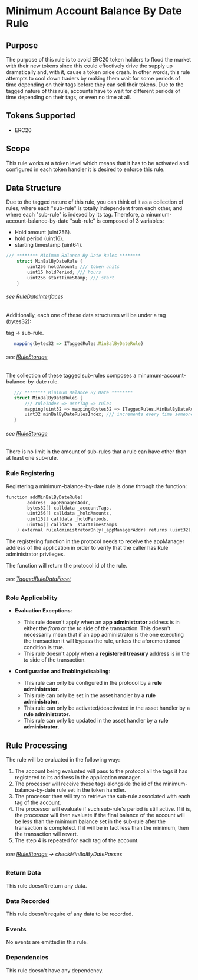# Minimum Account Balance By Date Rule

## Purpose

The purpose of this rule is to avoid ERC20 token holders to flood the market with their new tokens since this could effectively drive the supply up dramatically and, with it, cause a token price crash. In other words, this rule attempts to cool down traders by making them wait for some periods of time depending on their tags before they can sell their tokens. Due to the tagged nature of this rule, accounts have to wait for different periods of time depending on their tags, or even no time at all.

## Tokens Supported

- ERC20

## Scope 

This rule works at a token level which means that it has to be activated and configured in each token handler it is desired to enforce this rule.

## Data Structure

Due to the tagged nature of this rule, you can think of it as a collection of rules, where each "sub-rule" is totally independent from each other, and where each "sub-rule" is indexed by its tag. Therefore, a minumum-account-balance-by-date "sub-rule" is composed of 3 variables:

- Hold amount (uint256).
- hold period (uint16).
- starting timestamp (uint64).

```c
/// ******** Minimum Balance By Date Rules ********
    struct MinBalByDateRule {
        uint256 holdAmount; /// token units
        uint16 holdPeriod; /// hours
        uint256 startTimeStamp; /// start
    }
```
###### *see [RuleDataInterfaces](../../../src/economic/ruleStorage/RuleDataInterfaces.sol)*

Additionally, each one of these data structures will be under a tag (bytes32):

 tag -> sub-rule.

 ```javascript
    mapping(bytes32 => ITaggedRules.MinBalByDateRule)
```
###### *see [IRuleStorage](../../../src/economic/ruleStorage/IRuleStorage.sol)*

The collection of these tagged sub-rules composes a minumum-account-balance-by-date rule.

 ```c
    /// ******** Minimum Balance By Date ********
    struct MinBalByDateRuleS {
        /// ruleIndex => userTag => rules
        mapping(uint32 => mapping(bytes32 => ITaggedRules.MinBalByDateRule)) minBalByDateRulesPerUser;
        uint32 minBalByDateRulesIndex; /// increments every time someone adds a rule
    }
```
###### *see [IRuleStorage](../../../src/economic/ruleStorage/IRuleStorage.sol)*

There is no limit in the amount of sub-rules that a rule can have other than at least one sub-rule.

### Rule Registering

Registering a minimum-balance-by-date rule is done through the function:

```c
function addMinBalByDateRule(
        address _appManagerAddr,
        bytes32[] calldata _accountTags,
        uint256[] calldata _holdAmounts,
        uint16[] calldata _holdPeriods,
        uint64[] calldata _startTimestamps
    ) external ruleAdministratorOnly(_appManagerAddr) returns (uint32);
```

The registering function in the protocol needs to receive the appManager address of the application in order to verify that the caller has Rule administrator privileges. 

The function will return the protocol id of the rule.

###### *see [TaggedRuleDataFacet](../../../src/economic/ruleStorage/TaggedRuleDataFacet.sol)*

### Role Applicability

- **Evaluation Exceptions**: 
    - This rule doesn't apply when an **app administrator** address is in either the *from* or the *to* side of the transaction. This doesn't necessarily mean that if an app administrator is the one executing the transaction it will bypass the rule, unless the aforementioned condition is true.
    - This rule doesn't apply when a **registered treasury** address is in the *to* side of the transaction.

- **Configuration and Enabling/disabling**:
    - This rule can only be configured in the protocol by a **rule administrator**.
    - This rule can only be set in the asset handler by a **rule administrator**.
    - This rule can only be activated/deactivated in the asset handler by a **rule administrator**.
    - This rule can only be updated in the asset handler by a **rule administrator**.

## Rule Processing

The rule will be evaluated in the following way:

1. The account being evaluated will pass to the protocol all the tags it has registered to its address in the application manager.
2. The processor will receive these tags alongside the id of the minimum-balance-by-date rule set in the token handler. 
3. The processor then will try to retrieve the sub-rule associated with each tag of the account.
4. The processor will evaluate if such sub-rule's period is still active. If it is, the processor will then evaluate if the final balance of the account will be less than the minimum balance set in the sub-rule after the transaction is completed. If it will be in fact less than the minimum, then the transaction will revert.
5. The step 4 is repeated for each tag of the account. 

###### *see [IRuleStorage](../../../src/economic/ruleProcessor/ERC20TaggedRuleProcessorFacet.sol) -> checkMinBalByDatePasses*

### Return Data

This rule doesn't return any data.

### Data Recorded

This rule doesn't require of any data to be recorded.

### Events

No events are emitted in this rule.

### Dependencies

This rule doesn't have any dependency.
